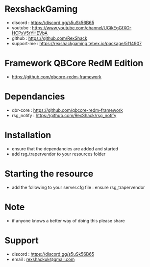 # RexshackGaming
- discord : https://discord.gg/s5uSk56B65
- youtube : https://www.youtube.com/channel/UCikEgGfXO-HCPxV5rYHEVbA
- github : https://github.com/RexShack
- support-me : https://rexshackgaming.tebex.io/package/5114907

# Framework QBCore RedM Edition
- https://github.com/qbcore-redm-framework

# Dependancies
- qbr-core : https://github.com/qbcore-redm-framework
- rsg_notify : https://github.com/RexShack/rsg_notify

# Installation
- ensure that the dependancies are added and started
- add rsg_trapervendor to your resources folder

# Starting the resource
- add the following to your server.cfg file : ensure rsg_trapervendor

# Note
- if anyone knows a better way of doing this please share

# Support
- discord : https://discord.gg/s5uSk56B65
- email : rexshackuk@gmail.com